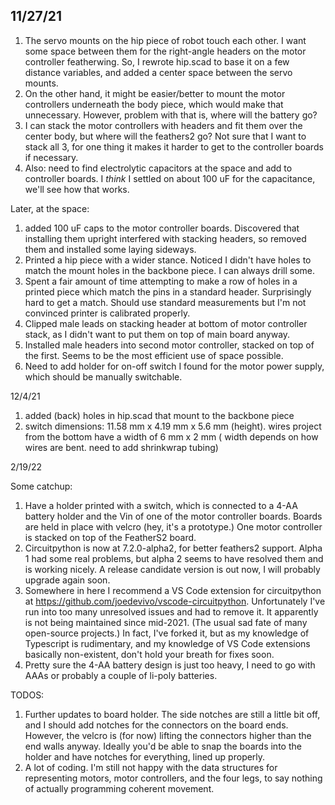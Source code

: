 ## 11/27/21

1. The servo mounts on the hip piece of robot touch each other. I want some space between them for the right-angle
   headers on the motor controller featherwing. So, I rewrote hip.scad to base it on a few distance variables, and added
   a center space between the servo mounts.
2. On the other hand, it might be easier/better to mount the motor controllers underneath the body piece, which would
   make that unnecessary. However, problem with that is, where will the battery go?
3. I can stack the motor controllers with headers and fit them over the center body, but where will the feathers2 go?
   Not sure that I want to stack all 3, for one thing it makes it harder to get to the controller boards if necessary.
4. Also: need to find electrolytic capacitors at the space and add to controller boards. I _think_ I settled on about
   100 uF for the capacitance, we'll see how that works.

Later, at the space:

1. added 100 uF caps to the motor controller boards. Discovered that installing them upright interfered with stacking
   headers, so removed them and installed some laying sideways.
2. Printed a hip piece with a wider stance. Noticed I didn't have holes to match the mount holes in the backbone piece.
   I can always drill some.
3. Spent a fair amount of time attempting to make a row of holes in a printed piece which match the pins in a standard
   header. Surprisingly hard to get a match. Should use standard measurements but I'm not convinced printer is
   calibrated properly.
4. Clipped male leads on stacking header at bottom of motor controller stack, as I didn't want to put them on top of
   main board anyway.
5. Installed male headers into second motor controller, stacked on top of the first. Seems to be the most efficient use
   of space possible.
6. Need to add holder for on-off switch I found for the motor power supply, which should be manually switchable.

12/4/21

1. added (back) holes in hip.scad that mount to the backbone piece
2. switch dimensions: 11.58 mm x 4.19 mm x 5.6 mm (height). wires project from the bottom have a width of 6 mm x 2 mm (
   width depends on how wires are bent. need to add shrinkwrap tubing)

2/19/22

Some catchup:

   1. Have a holder printed with a switch, which is connected to a 4-AA battery holder and the Vin of one of the motor controller
      boards. Boards are held in place with velcro (hey, it's a prototype.) One motor controller is stacked on top of the
      FeatherS2 board.
   2. Circuitpython is now at 7.2.0-alpha2, for better feathers2 support. Alpha 1 had some real problems, but alpha 2 seems to
      have resolved them and is working nicely. A release candidate version is out now, I will probably upgrade again soon.
   3. Somewhere in here I recommend a VS Code extension for circuitpython at https://github.com/joedevivo/vscode-circuitpython.
      Unfortunately I've run into too many unresolved issues and had to remove it. It apparently is not being maintained since
      mid-2021. (The usual sad fate of many open-source projects.) In fact, I've forked it, but as my knowledge of Typescript is
      rudimentary, and my knowledge of VS Code extensions basically non-existent, don't hold your breath for fixes soon.
   4. Pretty sure the 4-AA battery design is just too heavy, I need to go with AAAs or probably a couple of li-poly batteries.

TODOS:

   1. Further updates to board holder. The side notches are still a little bit off, and I should add notches for the connectors
      on the board ends. However, the velcro is (for now) lifting the connectors higher than the end walls anyway. Ideally you'd
      be able to snap the boards into the holder and have notches for everything, lined up properly.
   2. A lot of coding. I'm still not happy with the data structures for representing motors, motor controllers, and the four
      legs, to say nothing of actually programming coherent movement.
